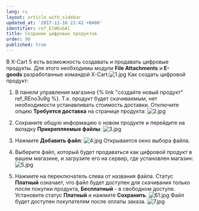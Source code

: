 ```yaml
---
lang: ru
layout: article_with_sidebar
updated_at: '2017-11-16 21:42 +0400'
identifier: ref_EtW6xbAl
title: Создание цифровых продуктов
order: 90
published: true
---
```

В X-Cart 5 есть возможность создавать и продавать цифровые продукты. Для этого необходимы модули **File Attachments** и **E-goods** разработанные командой X-Cart:![1.jpg]({{site.baseurl}}/attachments/ref_EtW6xbAl/1.jpg)
Как создать цифровой продукт:

1.  В панели управления магазина {% link "создайте новый продукт" ref_REno3u9g %}. Т.к. продукт будет скачиваемым, нет необходимости устанавливать стоимость доставки. Отключите опцию **Требуется доставка** на странице продукта:
    ![2.jpg]({{site.baseurl}}/attachments/ref_EtW6xbAl/2.jpg)
2.  Сохраните общую информацию о новом продукте и перейдите на вкладку **Прикрепляемые файлы**:
    ![3.jpg]({{site.baseurl}}/attachments/ref_EtW6xbAl/3.jpg)
3.  Нажмите **Добавить файл**:
    ![4.jpg]({{site.baseurl}}/attachments/ref_EtW6xbAl/4.jpg)
    Открывается окно выбора файла.

4.  Выберите файл, который будет продаваться как цифровой продукт в вашем магазине, и загрузите его на сервер, где установлен магазин:
    ![5.jpg]({{site.baseurl}}/attachments/ref_EtW6xbAl/5.jpg)

5.  Нажмите на переключатель слева от названия файла. Статус **Платный** означает, что файл будет доступен для скачивания только после покупки продукта, **Бесплатный** - в свободном доступе. Установите статус **Платный** и нажмите **Сохранить**.
    ![61.jpg]({{site.baseurl}}/attachments/ref_EtW6xbAl/61.jpg)
    Файл будет доступен покупателям после оплаты заказа.
    ![7.jpg]({{site.baseurl}}/attachments/ref_EtW6xbAl/7.jpg)

